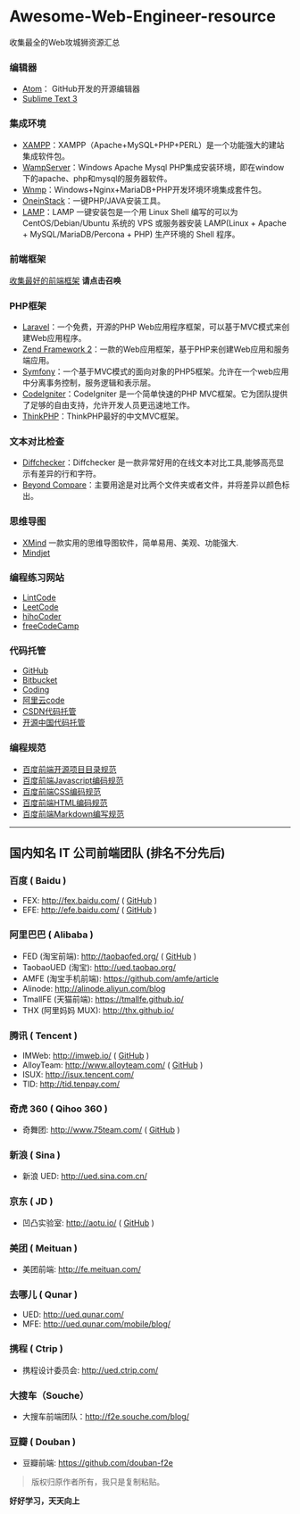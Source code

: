 # Awesome-Web-Engineer-resource
收集最全的Web攻城狮资源汇总
###  编辑器

* [Atom](https://atom.io/)： GitHub开发的开源编辑器
* [Sublime Text 3](http://www.sublimetext.com/)

###  集成环境

* [XAMPP](https://www.apachefriends.org/index.html)：XAMPP（Apache+MySQL+PHP+PERL）是一个功能强大的建站集成软件包。
* [WampServer](http://www.wampserver.com/en/)：Windows Apache Mysql PHP集成安装环境，即在window下的apache、php和mysql的服务器软件。
* [Wnmp](https://www.getwnmp.org/)：Windows+Nginx+MariaDB+PHP开发环境环境集成套件包。
* [OneinStack](https://oneinstack.com/)：一键PHP/JAVA安装工具。
* [LAMP](https://lamp.sh/)：LAMP 一键安装包是一个用 Linux Shell 编写的可以为 CentOS/Debian/Ubuntu 系统的 VPS 或服务器安装 LAMP(Linux + Apache + MySQL/MariaDB/Percona + PHP) 生产环境的 Shell 程序。

###  前端框架
[收集最好的前端框架](https://github.com/flowstone/Awesome-Web-Engineer-resource/blob/master/html5.md) **请点击召唤**

###  PHP框架
* [Laravel](https://laravel.com/)：一个免费，开源的PHP Web应用程序框架，可以基于MVC模式来创建Web应用程序。
* [Zend Framework 2](http://framework.zend.com/)：一款的Web应用框架，基于PHP来创建Web应用和服务端应用。
* [Symfony](http://symfony.com/)：一个基于MVC模式的面向对象的PHP5框架。允许在一个web应用中分离事务控制，服务逻辑和表示层。
* [CodeIgniter](https://www.codeigniter.com/)：CodeIgniter 是一个简单快速的PHP MVC框架。它为团队提供了足够的自由支持，允许开发人员更迅速地工作。
* [ThinkPHP](http://www.thinkphp.cn/)：ThinkPHP最好的中文MVC框架。

### 文本对比检查
* [Diffchecker](https://www.diffchecker.com/)：Diffchecker 是一款非常好用的在线文本对比工具,能够高亮显示有差异的行和字符。
* [Beyond Compare](http://www.scootersoftware.com/)：主要用途是对比两个文件夹或者文件，并将差异以颜色标出。


###  思维导图

* [XMind](http://www.xmind.net/)  一款实用的思维导图软件，简单易用、美观、功能强大.
* [Mindjet](https://www.mindjet.com/)

### 编程练习网站
* [LintCode](http://www.lintcode.com/)           
* [LeetCode](https://leetcode.com/)           
* [hihoCoder](http://hihocoder.com/)      
* [freeCodeCamp](http://www.freecodecamp.cn/)         

### 代码托管
* [GitHub](https://github.com/)
* [Bitbucket](https://bitbucket.org/)
* [Coding](https://coding.net/)
* [阿里云code](https://code.aliyun.com)
* [CSDN代码托管](https://code.csdn.net/)
* [开源中国代码托管](http://git.oschina.net/)

### 编程规范
* [百度前端开源项目目录规范](https://github.com/fex-team/styleguide/blob/master/project.md)
* [百度前端Javascript编码规范](https://github.com/fex-team/styleguide/blob/master/javascript.md)
* [百度前端CSS编码规范](https://github.com/fex-team/styleguide/blob/master/css.md)
* [百度前端HTML编码规范](https://github.com/fex-team/styleguide/blob/master/html.md)
* [百度前端Markdown编写规范](https://github.com/fex-team/styleguide/blob/master/markdown.md)

***

## 国内知名 IT 公司前端团队 (排名不分先后)

### 百度 ( Baidu )

* FEX: http://fex.baidu.com/ ( [GitHub](https://github.com/fex-team/) )
* EFE: http://efe.baidu.com/ ( [GitHub](https://github.com/ecomfe) )

### 阿里巴巴 ( Alibaba )

* FED (淘宝前端): http://taobaofed.org/ ( [GitHub](https://github.com/taobaofed) )
* TaobaoUED (淘宝): http://ued.taobao.org/ 
* AMFE (淘宝手机前端): https://github.com/amfe/article
* Alinode: http://alinode.aliyun.com/blog
* TmallFE (天猫前端): https://tmallfe.github.io/
* THX (阿里妈妈 MUX): http://thx.github.io/

### 腾讯 ( Tencent )

* IMWeb: http://imweb.io/ ( [GitHub](https://github.com/imweb/) )
* AlloyTeam: http://www.alloyteam.com/ ( [GitHub](https://github.com/alloyteam) )
* ISUX: http://isux.tencent.com/
* TID: http://tid.tenpay.com/

### 奇虎 360 ( Qihoo 360 )

* 奇舞团: http://www.75team.com/ ( [GitHub](https://github.com/75team/) )

### 新浪 ( Sina )

* 新浪 UED: http://ued.sina.com.cn/

### 京东 ( JD )

* 凹凸实验室: http://aotu.io/ ( [GitHub](https://github.com/o2team/) )

### 美团 ( Meituan )

* 美团前端: http://fe.meituan.com/

### 去哪儿 ( Qunar )

* UED: http://ued.qunar.com/
* MFE: http://ued.qunar.com/mobile/blog/

### 携程 ( Ctrip )

* 携程设计委员会: http://ued.ctrip.com/

### 大搜车（Souche）

* 大搜车前端团队：http://f2e.souche.com/blog/

### 豆瓣 ( Douban )

* 豆瓣前端: https://github.com/douban-f2e

>版权归原作者所有，我只是复制粘贴。


**好好学习，天天向上**
